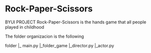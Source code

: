 # Rock-Paper-Scissors
BYUI PROJECT
Rock-Paper-Scissors is the hands game that all people played in childhood

The folder organizacion is the following

folder
|_ main.py
|_folder_game
  |_director.py
  |_actor.py
